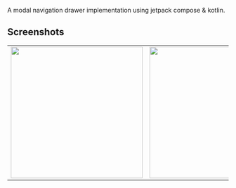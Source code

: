 A modal navigation drawer implementation using jetpack compose & kotlin.

## Screenshots  

<table>
  <tr>
    <td>
      <img src="https://github.com/user-attachments/assets/10be37cf-b4d7-408a-b848-e9c41918dbce" alt="" width="300"/>
    </td>
    <td>
      <img src="https://github.com/user-attachments/assets/aa57d5d8-ad57-4445-bba6-2331ebde2e59" alt="" width="300"/>
    </td>
     <td>
      <img src="https://github.com/user-attachments/assets/1b0655fb-0761-4d2a-8658-471d5945f4a3" alt="" width="300"/>
    </td>
  </tr>
</table>
